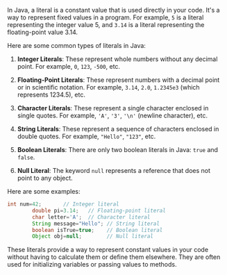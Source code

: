 In Java, a literal is a constant value that is used directly in your code. It's a way to represent fixed values in a
program. For example, `5` is a literal representing the integer value 5, and `3.14` is a literal representing the
floating-point value 3.14.

Here are some common types of literals in Java:

1. **Integer Literals**: These represent whole numbers without any decimal point. For example, `0`, `123`, `-500`, etc.

2. **Floating-Point Literals**: These represent numbers with a decimal point or in scientific notation. For
   example, `3.14`, `2.0`, `1.2345e3` (which represents 1234.5), etc.

3. **Character Literals**: These represent a single character enclosed in single quotes. For
   example, `'A'`, `'3'`, `'\n'` (newline character), etc.

4. **String Literals**: These represent a sequence of characters enclosed in double quotes. For
   example, `"Hello"`, `"123"`, etc.

5. **Boolean Literals**: There are only two boolean literals in Java: `true` and `false`.

6. **Null Literal**: The keyword `null` represents a reference that does not point to any object.

Here are some examples:

```java
int num=42;       // Integer literal
        double pi=3.14;   // Floating-point literal
        char letter='A';  // Character literal
        String message="Hello"; // String literal
        boolean isTrue=true;    // Boolean literal
        Object obj=null;        // Null literal
```

These literals provide a way to represent constant values in your code without having to calculate them or define them
elsewhere. They are often used for initializing variables or passing values to methods.